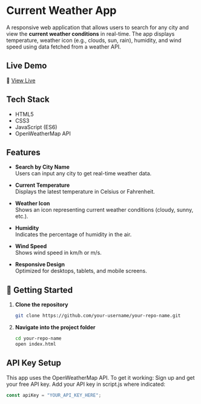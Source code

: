 #  Current Weather App

A responsive web application that allows users to search for any city and view the **current weather conditions** in real-time. The app displays temperature, weather icon (e.g., clouds, sun, rain), humidity, and wind speed using data fetched from a weather API.

##  Live Demo

🔗 [View Live](https://nanny04.github.io/CurrentWeather/)


##  Tech Stack

- HTML5
- CSS3
- JavaScript (ES6)
- OpenWeatherMap API

##  Features

-  **Search by City Name**  
  Users can input any city to get real-time weather data.

-  **Current Temperature**  
  Displays the latest temperature in Celsius or Fahrenheit.

-  **Weather Icon**  
  Shows an icon representing current weather conditions (cloudy, sunny, etc.).

-  **Humidity**  
  Indicates the percentage of humidity in the air.

-  **Wind Speed**  
  Shows wind speed in km/h or m/s.

-  **Responsive Design**  
  Optimized for desktops, tablets, and mobile screens.


## 🚀 Getting Started

1. **Clone the repository**
   ```bash
   git clone https://github.com/your-username/your-repo-name.git
2. **Navigate into the project folder**
   ```bash
   cd your-repo-name
   open index.html

## API Key Setup
This app uses the OpenWeatherMap API. To get it working:
Sign up and get your free API key.
Add your API key in script.js where indicated:
```javascript
const apiKey = "YOUR_API_KEY_HERE";


